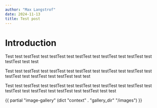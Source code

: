 ```yaml
---
author: "Max Langstrof"
date: 2024-11-13
title: Test post
---
```


# Introduction

Test test testTest test testTest test testTest test testTest test testTest test testTest test test

Test test testTest test testTest test testTest test testTest test testTest test testTest test testTest test testTest test test

Test test testTest test testTest test testTest test testTest test testTest test testTest test testTest test testTest test testTest test test

{{ partial "image-gallery" (dict "context" . "gallery_dir" "/images") }}

